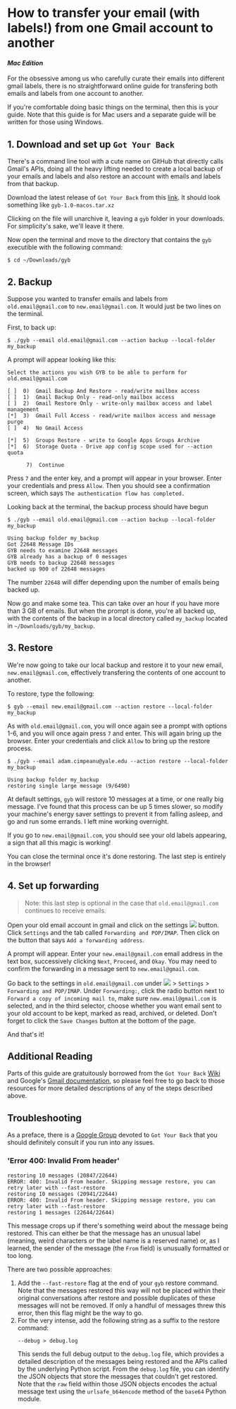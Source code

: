 # How to transfer your email (with labels!) from one Gmail account to another
#### *Mac Edition*
For the obsessive among us who carefully curate their emails into
different gmail labels, there is no straightforward online guide for
transfering both emails and labels from one account to another.

If you're comfortable doing basic things on the terminal, then this is
your guide. Note that this guide is for Mac users and a separate guide
will be written for those using Windows.

## 1. Download and set up `Got Your Back`
There's a command line tool with a cute name on GitHub that directly
calls Gmail's APIs, doing all the heavy lifting needed to create a
local backup of your emails and labels and also restore an account with
emails and labels from that backup.

Download the latest release of `Got Your Back` from this
[link](https://github.com/jay0lee/got-your-back/releases).
It should look something like `gyb-1.0-macos.tar.xz`

Clicking on the file will unarchive it, leaving a `gyb` folder in your
downloads. For simplicity's sake, we'll leave it there.

Now open the terminal and move to the directory that contains the `gyb`
executible with the following command:
```
$ cd ~/Downloads/gyb
```

## 2. Backup
Suppose you wanted to transfer emails and labels from `old.email@gmail.com`
to `new.email@gmail.com`. It would just be two lines on the terminal.

First, to back up:
```
$ ./gyb --email old.email@gmail.com --action backup --local-folder my_backup
```

A prompt will appear looking like this:
```
Select the actions you wish GYB to be able to perform for old.email@gmail.com

[ ]  0)  Gmail Backup And Restore - read/write mailbox access
[ ]  1)  Gmail Backup Only - read-only mailbox access
[ ]  2)  Gmail Restore Only - write-only mailbox access and label management
[*]  3)  Gmail Full Access - read/write mailbox access and message purge
[ ]  4)  No Gmail Access

[*]  5)  Groups Restore - write to Google Apps Groups Archive
[*]  6)  Storage Quota - Drive app config scope used for --action quota

      7)  Continue
```

Press `7` and the enter key, and a prompt will appear in your browser.
Enter your credentials and press `Allow`. Then you should see a
confirmation screen, which says `The authentication flow has completed.`

Looking back at the terminal, the backup process should have begun
```
$ ./gyb --email old.email@gmail.com --action backup --local-folder my_backup

Using backup folder my_backup
Got 22648 Message IDs
GYB needs to examine 22648 messages
GYB already has a backup of 0 messages
GYB needs to backup 22648 messages
backed up 900 of 22648 messages
```
The number `22648` will differ depending upon the number of emails being backed up.

Now go and make some tea. This can take over an hour if you have more
than 3 GB of emails. But when the prompt is done, you're all backed up,
with the contents of the backup in a local directory called `my_backup` located
in `~/Downloads/gyb/my_backup`.

## 3. Restore
We're now going to take our local backup and restore it to your new email,
`new.email@gmail.com`, effectively transfering the contents of one
account to another.

To restore, type the following:
```
$ gyb --email new.email@gmail.com --action restore --local-folder my_backup
```

As with `old.email@gmail.com`, you will once again see a prompt with options
1-6, and you will once again press `7` and enter. This will again bring up the
browser. Enter your credentials and click `Allow` to bring up the restore process.

```
$ ./gyb --email adam.cimpeanu@yale.edu --action restore --local-folder my_backup

Using backup folder my_backup
restoring single large message (9/6490)
```

At default settings, `gyb` will restore 10 messages at a time, or one really big
message. I've found that this process can be up 5 times slower, so modify
your machine's energy saver settings to prevent it from falling asleep, and
go and run some errands. I left mine working overnight.

If you go to `new.email@gmail.com`, you should see your old labels appearing, a
sign that all this magic is working!

You can close the terminal once it's done restoring. The last step is
entirely in the browser!

## 4. Set up forwarding
> Note: this last step is optional in the case that `old.email@gmail.com` continues
> to receive emails.

Open your old email account in gmail and click on the settings ![][settings_button]
button. Click `Settings` and the tab called `Forwarding and POP/IMAP`. Then click
on the button that says `Add a forwarding address`.

A prompt will appear. Enter your `new.email@gmail.com` email address in the text box,
successively clicking `Next`, `Proceed`, and `Okay`. You may need to confirm the
forwarding in a message sent to `new.email@gmail.com`.

Go back to the settings in `old.email@gmail.com` under ![][settings_button] > `Settings` >
`Forwarding and POP/IMAP`. Under `Forwarding:`, click the radio button next to
`Forward a copy of incoming mail to`, make sure `new.email@gmail.com` is selected,
and in the third selector, choose whether you want email sent to your old account
to be kept, marked as read, archived, or deleted. Don't forget to click the `Save
Changes` button at the bottom of the page. 

And that's it!

[settings_button]: http://lh6.ggpht.com/snsP5-ODgFFqVJhxS5La7OAqsAmO-GwYWWERMFPW5R4MXcxp0zUZ5Bq6lRFqrvk92lA=w18-h18

## Additional Reading
Parts of this guide are gratuitously borrowed from the
`Got Your Back` [Wiki](https://github.com/jay0lee/got-your-back/wiki) and Google's
[Gmail documentation](https://support.google.com/mail/answer/10957?hl=en), so please
feel free to go back to those resources for more detailed descriptions of any of
the steps described above.

## Troubleshooting

As a preface, there is a
[Google Group](https://groups.google.com/forum/#!forum/got-your-back) devoted to
`Got Your Back` that you should definitely consult if you run into any issues.

### 'Error 400: Invalid From header'
```
restoring 10 messages (20847/22644)                                             
ERROR: 400: Invalid From header. Skipping message restore, you can retry later with --fast-restore
restoring 10 messages (20941/22644)                                             
ERROR: 400: Invalid From header. Skipping message restore, you can retry later with --fast-restore
restoring 1 messages (22644/22644)  
```
This message crops up if there's something weird about the message being restored.
This can either be that the message has an unusual label (meaning, weird characters
or the label name is a reserved name) or, as I learned, the sender of the message
(the `From` field) is unusually formatted or too long.

There are two possible approaches:
1. Add the `--fast-restore` flag at the end of your `gyb` restore command. Note
that the messages restored this way will not be placed within their original
conversations after restore and possible duplicates of these messages will not be
removed. If only a handful of messages threw this error, then this flag might be
the way to go.
2.  For the very intense, add the following string as a suffix to the restore
    command:
    ```
    --debug > debug.log
    ```
    This sends the full debug output to the `debug.log` file, which provides
    a detailed description of the messages being restored and the APIs called
    by the underlying Python script. From the `debug.log` file, you can
    identify the JSON objects that store the messages that couldn't get
    restored. Note that the `raw` field within those JSON objects encodes the
    actual message text using the `urlsafe_b64encode` method of the `base64`
    Python module.
    